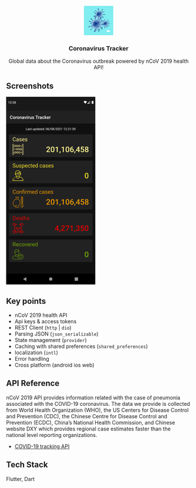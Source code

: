 <p align="center">
  <a href="https://github.com/anupdey99/Coronavirus-Tracker">
    <img src="screenshot/logo.jpg" alt="Logo" width="80" height="80">
  </a>

  <h3 align="center">Coronavirus Tracker</h3>

  <p align="center">
    Global data about the Coronavirus outbreak powered by nCoV 2019 health API!
    <br />
    
  </p>
</p>

## Screenshots

![App Screenshot](https://raw.githubusercontent.com/anupdey99/Coronavirus-Tracker/master/screenshot/ct1.png)

  
## Key points

- nCoV 2019 health API
- Api keys & access tokens
- REST Client (`http` | `dio`)
- Parsing JSON (`json_serializable`)
- State management (`provider`)
- Caching with shared preferences (`shared_preferences`)
- localization (`intl`)
- Error handling
- Cross platform (android ios web)

  
## API Reference

nCoV 2019 API provides information related with the case of pneumonia associated with the COVID-19 coronavirus. The data we provide is collected from World Health Organization (WHO), the US Centers for Disease Control and Prevention (CDC), the Chinese Centre for Disease Control and Prevention (ECDC), China’s National Health Commission, and Chinese website DXY which provides regional case estimates faster than the national level reporting organizations.
- [COVID-19 tracking API](https://www.nubentos.com/en/api/api-ncov2019-2/)



  
## Tech Stack

Flutter, Dart

  
